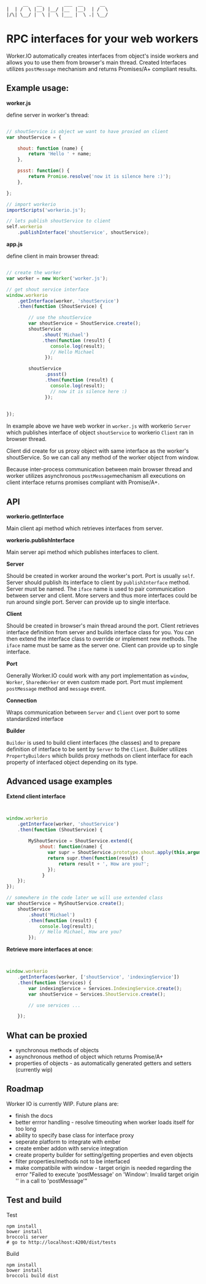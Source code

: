 
```
      __   __        ___  __      __
|  | /  \ |__) |__/ |__  |__)  | /  \
|/\| \__/ |  \ |  \ |___ |  \ .| \__/

```

# RPC interfaces for your web workers
Worker.IO automatically creates interfaces from object's inside workers and allows you to use them
from browser's main thread. Created Interfaces utilizes `postMessage` mechanism
and returns Promises/A+ compliant results.

## Example usage:
    
**worker.js**


define server in worker's thread:
```js

// shoutService is object we want to have proxied on client
var shoutService = {

	shout: function (name) {
		return 'Hello ' + name;
	},

	pssst: function() {
		return Promise.resolve('now it is silence here :)');
	},

};

// import workerio
importScripts('workerio.js');

// lets publish shoutService to client
self.workerio
	.publishInterface('shoutService', shoutService);

```

**app.js**
  

define client in main browser thread:
```js

// create the worker
var worker = new Worker('worker.js');

// get shout service interface
window.workerio
	.getInterface(worker, 'shoutService')
	.then(function (ShoutService) {

        // use the shoutService
        var shoutService = ShoutService.create();
        shoutService
             .shout('Michael')
             .then(function (result) {
                console.log(result);
                // Hello Michael
       	      });

        shoutService
              .pssst()
              .then(function (result) {
                console.log(result); 
                // now it is silence here :)
       	      });
       		
       		
});
```
In example above we have web worker in `worker.js` with workerio `Server` which publishes interface of object `shoutService` to workerio `Client` ran in browser thread.  

Client did create for us proxy object with same interface as the worker's shoutService.  So we can call any method of the worker object from window.

Because inter-process communication between main browser thread and worker utilizes asynchronous `postMessage`mechanism all executions on client interface returns promises compliant with Promise/A+.

## API

**workerio.getInterface**

Main client api method which retrieves interfaces from server.

**workerio.publishInterface**

Main server api method which publishes interfaces to client.


**Server**

Should be created in worker around the worker's port. Port is usually `self`.
Server should publish its interface to client by `publishInterface` method. Server must be named.
The `iface` name is used to pair communication between server and client.
More servers and thus more interfaces could be run around single port. Server can provide up to single interface.

**Client**

Should be created in browser's main thread around the port. Client retrieves interface definition from server
and builds interface class for you. You can then extend the interface class to override or implement new methods.
The `iface` name must be same as the server one. Client can provide up to single interface.

**Port**

Generally Worker.IO could work with any port implementation as `window`, `Worker`, `SharedWorker` or even custom made port. Port must implement `postMessage` method and `message` event. 

**Connection**

Wraps communication between `Server` and `Client` over port to some standardized interface

**Builder**

`Builder` is used to build client interfaces (the classes) and to prepare definition of interface to be sent by `Server` to the `Client`. Builder utilizes `PropertyBuilders` which builds proxy methods on client interface for each property of interfaced object depending on its type.

## Advanced usage examples

**Extend client interface**
```js


window.workerio
	.getInterface(worker, 'shoutService')
	.then(function (ShoutService) {
	
		MyShoutService = ShoutService.extend({
		    shout: function(name) {
		       var supr = ShoutService.prototype.shout.apply(this,arguments);
		       return supr.then(function(result) {
                   return result + ', How are you?';
               });
             }
	});
});

// somewhere in the code later we will use extended class
var shoutService = MyShoutService.create();
   	shoutService
   	    .shout('Michael')
   	    .then(function (result) {
   	        console.log(result); 
   	        // Hello Michael, How are you?
   	    });

```

**Retrieve more interfaces at once**:
```js


window.workerio
	.getInterfaces(worker, ['shoutService', 'indexingService'])
	.then(function (Services) {
		var indexingService = Services.IndexingService.create();
		var shoutService = Services.ShoutService.create();

		// use services ...

	});
```


## What can be proxied
- synchronous methods of objects 
- asynchronous method of object which returns Promise/A+
- properties of objects - as automatically generated getters and setters (currently wip)

## Roadmap
Worker IO is currently WIP. Future plans are:

- finish the docs
- better errror handling - resolve timeouting when worker loads itself for too long
- ability to specify base class for interface proxy
- seperate platform to integrate with ember
- create ember addon with service integration
- create property builder for setting/getting properties and even objects
- filter properties/methods not to be interfaced
- make compatibile with window - target origin is needed regarding the error "Failed to execute 'postMessage' on 'Window': Invalid target origin '' in a call to 'postMessage'"

## Test and build
Test
```
npm install
bower install
broccoli server
# go to http://localhost:4200/dist/tests
```
Build
```
npm install
bower install
broccoli build dist
```
